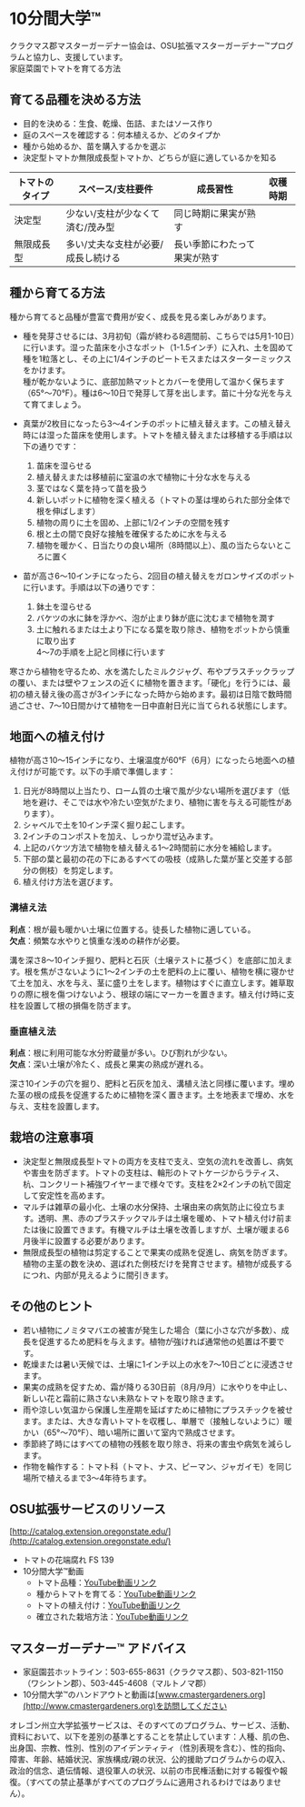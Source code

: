 # 10分間大学™

クラクマス郡マスターガーデナー協会は、OSU拡張マスターガーデナー™プログラムと協力し、支援しています。  
家庭菜園でトマトを育てる方法  

## 育てる品種を決める方法
- 目的を決める：生食、乾燥、缶詰、またはソース作り  
- 庭のスペースを確認する：何本植えるか、どのタイプか  
- 種から始めるか、苗を購入するかを選ぶ  
- 決定型トマトか無限成長型トマトか、どちらが庭に適しているかを知る  

| トマトのタイプ | スペース/支柱要件 | 成長習性 | 収穫時期 |
|----------------|-------------------|----------|----------|
| 決定型         | 少ない/支柱が少なくて済む/茂み型 | 同じ時期に果実が熟す |
| 無限成長型     | 多い/丈夫な支柱が必要/成長し続ける | 長い季節にわたって果実が熟す |

## 種から育てる方法
種から育てると品種が豊富で費用が安く、成長を見る楽しみがあります。  
- 種を発芽させるには、3月初旬（霜が終わる8週間前、こちらでは5月1-10日）に行います。湿った苗床を小さなポット（1-1.5インチ）に入れ、土を固めて種を1粒落とし、その上に1/4インチのピートモスまたはスターターミックスをかけます。  
  種が乾かないように、底部加熱マットとカバーを使用して温かく保ちます（65°～70°F）。種は6～10日で発芽して芽を出します。苗に十分な光を与えて育てましょう。  

- 真葉が2枚目になったら3～4インチのポットに植え替えます。この植え替え時には湿った苗床を使用します。トマトを植え替えまたは移植する手順は以下の通りです：
  1. 苗床を湿らせる  
  2. 植え替えまたは移植前に室温の水で植物に十分な水を与える  
  3. 茎ではなく葉を持って苗を扱う  
  4. 新しいポットに植物を深く植える（トマトの茎は埋められた部分全体で根を伸ばします）  
  5. 植物の周りに土を固め、上部に1/2インチの空間を残す  
  6. 根と土の間で良好な接触を確保するために水を与える  
  7. 植物を暖かく、日当たりの良い場所（8時間以上）、風の当たらないところに置く  

- 苗が高さ6～10インチになったら、2回目の植え替えをガロンサイズのポットに行います。手順は以下の通りです：
  1. 鉢土を湿らせる  
  2. バケツの水に鉢を浮かべ、泡が止まり鉢が底に沈むまで植物を潤す  
  3. 土に触れるまたは土より下になる葉を取り除き、植物をポットから慎重に取り出す  
  4～7の手順を上記と同様に行います  

寒さから植物を守るため、水を満たしたミルクジャグ、布やプラスチックラップの覆い、または壁やフェンスの近くに植物を置きます。「硬化」を行うには、最初の植え替え後の高さが3インチになった時から始めます。最初は日陰で数時間過ごさせ、7～10日間かけて植物を一日中直射日光に当てられる状態にします。  

## 地面への植え付け
植物が高さ10～15インチになり、土壌温度が60°F（6月）になったら地面への植え付けが可能です。以下の手順で準備します：
1. 日光が8時間以上当たり、ローム質の土壌で風が少ない場所を選びます（低地を避け、そこでは水や冷たい空気がたまり、植物に害を与える可能性があります）。  
2. シャベルで土を10インチ深く掘り起こします。  
3. 2インチのコンポストを加え、しっかり混ぜ込みます。  
4. 上記のバケツ方法で植物を植え替える1～2時間前に水分を補給します。  
5. 下部の葉と最初の花の下にあるすべての吸枝（成熟した葉が茎と交差する部分の側枝）を剪定します。  
6. 植え付け方法を選びます。  

### 溝植え法
**利点**：根が最も暖かい土壌に位置する。徒長した植物に適している。  
**欠点**：頻繁な水やりと慎重な浅めの耕作が必要。  

溝を深さ8～10インチ掘り、肥料と石灰（土壌テストに基づく）を底部に加えます。根を焦がさないように1～2インチの土を肥料の上に覆い、植物を横に寝かせて土を加え、水を与え、茎に盛り土をします。植物はすぐに直立します。雑草取りの際に根を傷つけないよう、根球の端にマーカーを置きます。植え付け時に支柱を設置して根の損傷を防ぎます。  

### 垂直植え法
**利点**：根に利用可能な水分貯蔵量が多い。ひび割れが少ない。  
**欠点**：深い土壌が冷たく、成長と果実の熟成が遅れる。  

深さ10インチの穴を掘り、肥料と石灰を加え、溝植え法と同様に覆います。埋めた茎の根の成長を促進するために植物を深く置きます。土を地表まで埋め、水を与え、支柱を設置します。  

## 栽培の注意事項
- 決定型と無限成長型トマトの両方を支柱で支え、空気の流れを改善し、病気や害虫を防ぎます。トマトの支柱は、輪形のトマトケージからラティス、杭、コンクリート補強ワイヤーまで様々です。支柱を2×2インチの杭で固定して安定性を高めます。  
- マルチは雑草の最小化、土壌の水分保持、土壌由来の病気防止に役立ちます。透明、黒、赤のプラスチックマルチは土壌を暖め、トマト植え付け前または後に設置できます。有機マルチは土壌を改善しますが、土壌が暖まる6月後半に設置する必要があります。  
- 無限成長型の植物は剪定することで果実の成熟を促進し、病気を防ぎます。植物の主茎の数を決め、選ばれた側枝だけを発育させます。植物が成長するにつれ、内部が見えるように間引きます。  

## その他のヒント
- 若い植物にノミタマバエの被害が発生した場合（葉に小さな穴が多数）、成長を促進するため肥料を与えます。植物が強ければ通常他の処置は不要です。  
- 乾燥または暑い天候では、土壌に1インチ以上の水を7～10日ごとに浸透させます。  
- 果実の成熟を促すため、霜が降りる30日前（8月/9月）に水やりを中止し、新しい花と霜前に熟さない未熟なトマトを取り除きます。  
- 雨や涼しい気温から保護し生産期を延ばすために植物にプラスチックを被せます。または、大きな青いトマトを収穫し、単層で（接触しないように）暖かい（65°～70°F）、暗い場所に置いて室内で熟成させます。  
- 季節終了時にはすべての植物の残骸を取り除き、将来の害虫や病気を減らします。  
- 作物を輪作する：トマト科（トマト、ナス、ピーマン、ジャガイモ）を同じ場所で植えるまで3～4年待ちます。  

## OSU拡張サービスのリソース
[http://catalog.extension.oregonstate.edu/](http://catalog.extension.oregonstate.edu/)  
- トマトの花端腐れ FS 139  
- 10分間大学™動画  
  - トマト品種：[YouTube動画リンク](https://www.youtube.com/watch?v=K0Sl3YWDazo)  
  - 種からトマトを育てる：[YouTube動画リンク](https://www.youtube.com/watch?v=Zs0lZNMIuzA)  
  - トマトの植え付け：[YouTube動画リンク](https://www.youtube.com/watch?v=Pucpx5fuKdk)  
  - 確立された栽培方法：[YouTube動画リンク](https://www.youtube.com/watch?v=lpVBg-e_1vE)  

## マスターガーデナー™ アドバイス
- 家庭園芸ホットライン：503-655-8631（クラクマス郡）、503-821-1150（ワシントン郡）、503-445-4608（マルトノマ郡）  
- 10分間大学™のハンドアウトと動画は[www.cmastergardeners.org](http://www.cmastergardeners.org)を訪問してください  

オレゴン州立大学拡張サービスは、そのすべてのプログラム、サービス、活動、資料において、以下を差別の基準とすることを禁止しています：人種、肌の色、出身国、宗教、性別、性別のアイデンティティ（性別表現を含む）、性的指向、障害、年齢、結婚状況、家族構成/親の状況、公的援助プログラムからの収入、政治的信念、遺伝情報、退役軍人の状況、以前の市民権活動に対する報復や報復。（すべての禁止基準がすべてのプログラムに適用されるわけではありません）。